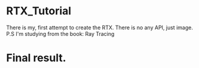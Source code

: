 # RTX_Tutorial
There is my, first attempt to create the RTX. There is no any API, just image.
P.S I'm studying from the book: Ray Tracing 

# Final result.
